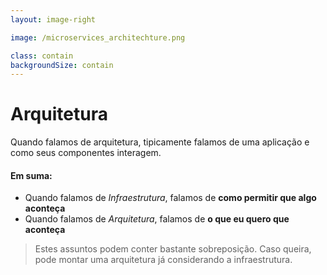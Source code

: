 ```yaml
---
layout: image-right

image: /microservices_architechture.png

class: contain
backgroundSize: contain
---
```


# Arquitetura

<Logo />

Quando falamos de arquitetura, tipicamente falamos de uma aplicação e como seus componentes interagem.

<v-click>

#### Em suma:

- Quando falamos de _Infraestrutura_, falamos de **como permitir que algo aconteça**
- Quando falamos de _Arquitetura_, falamos de **o que eu quero que aconteça**

> Estes assuntos podem conter bastante sobreposição. Caso queira, pode montar uma arquitetura já considerando a infraestrutura.

</v-click>

<!--
- Aposto que já viram uma imagem assim

infra: Maquinas, redes, hardware, backup, disponibilidade.

arquitetura: Software, sistema, funcionalidade.

-->
